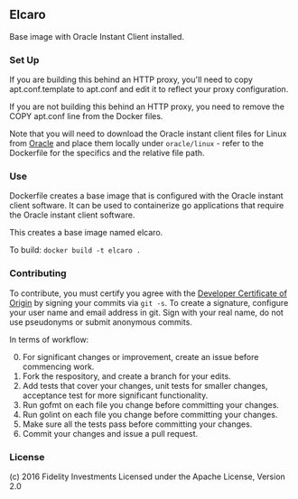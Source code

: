 ## Elcaro

Base image with Oracle Instant Client installed.

### Set Up

If you are building this behind an HTTP proxy, you'll need to copy 
apt.conf.template to apt.conf and edit it to reflect your proxy configuration.

If you are not building this behind an HTTP proxy, you need to remove the 
COPY apt.conf line from the Docker files.

Note that you will need to download the Oracle instant client files for
Linux from [Oracle](http://www.oracle.com/technetwork/topics/linuxx86-64soft-092277.html)
and place them locally under `oracle/linux` - refer to the Dockerfile 
for the specifics and the relative file path.

### Use

Dockerfile creates a base image that is configured with the Oracle instant
client software. It can be used to containerize go applications that require
the Oracle instant client software.

This creates a base image named elcaro.

To build: `docker build -t elcaro .`

### Contributing

To contribute, you must certify you agree with the [Developer Certificate of Origin](http://developercertificate.org/)
by signing your commits via `git -s`. To create a signature, configure your user name and email address in git.
Sign with your real name, do not use pseudonyms or submit anonymous commits.


In terms of workflow:

0. For significant changes or improvement, create an issue before commencing work.
1. Fork the respository, and create a branch for your edits.
2. Add tests that cover your changes, unit tests for smaller changes, acceptance test
for more significant functionality.
3. Run gofmt on each file you change before committing your changes.
4. Run golint on each file you change before committing your changes.
5. Make sure all the tests pass before committing your changes.
6. Commit your changes and issue a pull request.

### License

(c) 2016 Fidelity Investments
Licensed under the Apache License, Version 2.0
